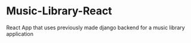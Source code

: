 # Music-Library-React
React App that uses previously made django backend for a music library application 

